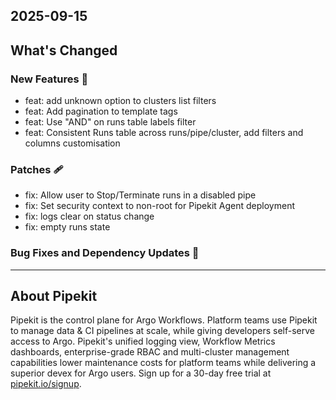 ## 2025-09-15

## What's Changed
### New Features 🎉
* feat: add unknown option to clusters list filters 
* feat: Add pagination to template tags 
* feat: Use "AND" on runs table labels filter 
* feat: Consistent Runs table across runs/pipe/cluster, add filters and columns customisation 
### Patches 🩹
* fix: Allow user to Stop/Terminate runs in a disabled pipe 
* fix: Set security context to non-root for Pipekit Agent deployment 
* fix: logs clear on status change 
* fix: empty runs state 



### Bug Fixes and Dependency Updates 🐞

---

## About Pipekit

Pipekit is the control plane for Argo Workflows. Platform teams use Pipekit to manage data & CI pipelines at scale, while giving developers self-serve access to Argo. Pipekit's unified logging view, Workflow Metrics dashboards, enterprise-grade RBAC and multi-cluster management capabilities lower maintenance costs for platform teams while delivering a superior devex for Argo users. Sign up for a 30-day free trial at [pipekit.io/signup](https://pipekit.io/signup?utm_campaign=release-notes).
